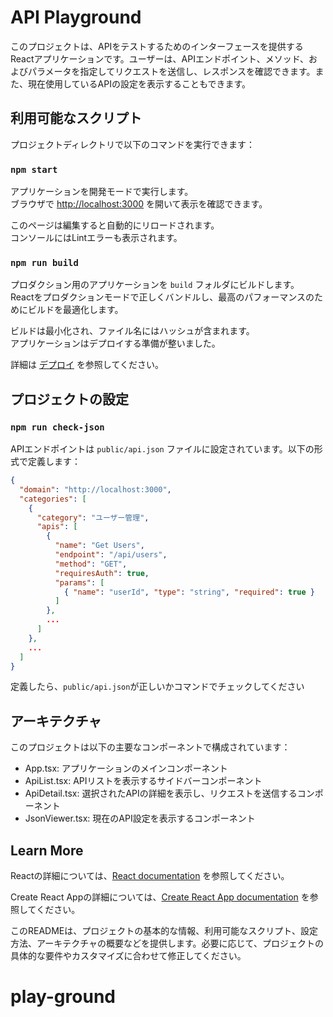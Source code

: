 # API Playground

このプロジェクトは、APIをテストするためのインターフェースを提供するReactアプリケーションです。ユーザーは、APIエンドポイント、メソッド、およびパラメータを指定してリクエストを送信し、レスポンスを確認できます。また、現在使用しているAPIの設定を表示することもできます。

## 利用可能なスクリプト

プロジェクトディレクトリで以下のコマンドを実行できます：

### `npm start`

アプリケーションを開発モードで実行します。\
ブラウザで [http://localhost:3000](http://localhost:3000) を開いて表示を確認できます。

このページは編集すると自動的にリロードされます。\
コンソールにはLintエラーも表示されます。

### `npm run build`

プロダクション用のアプリケーションを `build` フォルダにビルドします。\
Reactをプロダクションモードで正しくバンドルし、最高のパフォーマンスのためにビルドを最適化します。

ビルドは最小化され、ファイル名にはハッシュが含まれます。\
アプリケーションはデプロイする準備が整いました。

詳細は [デプロイ](https://facebook.github.io/create-react-app/docs/deployment) を参照してください。

## プロジェクトの設定

### `npm run check-json` 

APIエンドポイントは `public/api.json` ファイルに設定されています。以下の形式で定義します：

```json
{
  "domain": "http://localhost:3000",
  "categories": [
    {
      "category": "ユーザー管理",
      "apis": [
        {
          "name": "Get Users",
          "endpoint": "/api/users",
          "method": "GET",
          "requiresAuth": true,
          "params": [
            { "name": "userId", "type": "string", "required": true }
          ]
        },
        ...
      ]
    },
    ...
  ]
}
```

定義したら、`public/api.json`が正しいかコマンドでチェックしてください


## アーキテクチャ
このプロジェクトは以下の主要なコンポーネントで構成されています：

- App.tsx: アプリケーションのメインコンポーネント
- ApiList.tsx: APIリストを表示するサイドバーコンポーネント
- ApiDetail.tsx: 選択されたAPIの詳細を表示し、リクエストを送信するコンポーネント
- JsonViewer.tsx: 現在のAPI設定を表示するコンポーネント
## Learn More
Reactの詳細については、[React documentation](https://reactjs.org/) を参照してください。

Create React Appの詳細については、[Create React App documentation](https://facebook.github.io/create-react-app/docs/getting-started) を参照してください。

このREADMEは、プロジェクトの基本的な情報、利用可能なスクリプト、設定方法、アーキテクチャの概要などを提供します。必要に応じて、プロジェクトの具体的な要件やカスタマイズに合わせて修正してください。
# play-ground
